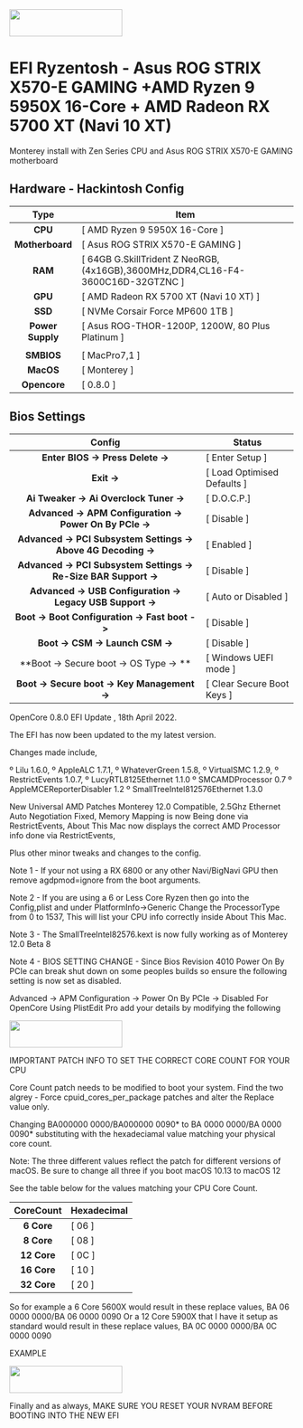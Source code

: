 <img src="https://github.com/acidanthera/OpenCorePkg/blob/master/Docs/Logos/OpenCore_with_text_Small.png" width="200" height="48" /> 

# EFI Ryzentosh - Asus ROG STRIX X570-E GAMING +AMD Ryzen 9 5950X 16-Core + AMD Radeon RX 5700 XT (Navi 10 XT)

Monterey install with Zen Series CPU and Asus ROG STRIX X570-E GAMING motherboard

## Hardware - Hackintosh Config

|       Type       | Item                                   |
|:----------------:|----------------------------------------|
|     **CPU**      | [ AMD Ryzen 9 5950X 16-Core ]                     |
| **Motherboard**  | [ Asus ROG STRIX X570-E GAMING ]    |
|     **RAM**      | [ 64GB G.SkillTrident Z NeoRGB,(4x16GB),3600MHz,DDR4,CL16-F4-3600C16D-32GTZNC ]   |
|     **GPU**      | [ AMD Radeon RX 5700 XT (Navi 10 XT) ] |
|     **SSD**      | [ NVMe Corsair Force MP600 1TB ]  |
| **Power Supply** | [ Asus ROG-THOR-1200P, 1200W, 80 Plus Platinum ]  |
|                  |                                        |
|    **SMBIOS**    | [ MacPro7,1 ]                          |
|    **MacOS**     | [ Monterey ]                           |
|   **Opencore**   | [ 0.8.0 ]                              |


## Bios Settings

|        Config                                                    | Status                     |
|:----------------------------------------------------------------:|----------------------------|
| **Enter BIOS -> Press Delete ->**                                | [ Enter Setup ]            |
| **Exit ->**                                                      | [ Load Optimised Defaults ]|
| **Ai Tweaker -> Ai Overclock Tuner ->**                          | [ D.O.C.P.]                |
| **Advanced -> APM Configuration -> Power On By PCIe ->**         | [ Disable ]                |
| **Advanced -> PCI Subsystem Settings -> Above 4G Decoding ->**   | [ Enabled ]                |
| **Advanced -> PCI Subsystem Settings -> Re-Size BAR Support ->** | [ Disable ]                |
| **Advanced -> USB Configuration -> Legacy USB Support ->**       | [ Auto or Disabled ]       |
| **Boot -> Boot Configuration -> Fast boot ->**                   | [ Disable ]                |
| **Boot -> CSM -> Launch CSM ->**                                 | [ Disable ]                |
| **Boot -> Secure boot -> OS Type -> **                           | [ Windows UEFI mode ]      |
| **Boot -> Secure boot -> Key Management ->**                     | [ Clear Secure Boot Keys ] |


OpenCore 0.8.0 EFI Update , 18th April 2022.

The EFI has now been updated to the my latest version.

Changes made include,

º Lilu 1.6.0,
º AppleALC 1.7.1,
º WhateverGreen 1.5.8,
º VirtualSMC 1.2.9,
º RestrictEvents 1.0.7,
º LucyRTL8125Ethernet 1.1.0
º SMCAMDProcessor 0.7
º AppleMCEReporterDisabler 1.2
º SmallTreeIntel812576Ethernet 1.3.0

New Universal AMD Patches Monterey 12.0 Compatible,
2.5Ghz Ethernet Auto Negotiation Fixed,
Memory Mapping is now Being done via RestrictEvents,
About This Mac now displays the correct AMD Processor info done via RestrictEvents,

Plus other minor tweaks and changes to the config.

Note 1 - If your not using a RX 6800 or any other Navi/BigNavi GPU then remove agdpmod=ignore from the boot arguments.

Note 2 - If you are using a 6 or Less Core Ryzen then go into the Config,plist and under PlatformInfo->Generic Change the ProcessorType from 0 to 1537, This will list your CPU info correctly inside About This Mac.

Note 3 - The SmallTreeIntel82576.kext is now fully working as of Monterey 12.0 Beta 8

Note 4 - BIOS SETTING CHANGE - Since Bios Revision 4010 Power On By PCIe can break shut down on some peoples builds so ensure the following setting is now set as disabled.

Advanced -> APM Configuration -> Power On By PCIe -> Disabled
For OpenCore Using PlistEdit Pro add your details by modifying the following

<img src="https://github.com/acidanthera/OpenCorePkg/blob/master/Docs/Logos/OpenCore_with_text_Small.png" width="200" height="48" /> 

IMPORTANT PATCH INFO TO SET THE CORRECT CORE COUNT FOR YOUR CPU

Core Count patch needs to be modified to boot your system. Find the two algrey - Force cpuid_cores_per_package patches and alter the Replace value only.

Changing BA000000 0000/BA000000 0090* to BA <CoreCount> 0000 0000/BA <CoreCount> 0000 0090* substituting <CoreCount> with the hexadeciamal value matching your physical core count.

Note: The three different values reflect the patch for different versions of macOS. Be sure to change all three if you boot macOS 10.13 to macOS 12

See the table below for the values matching your CPU Core Count.

|        CoreCount      | Hexadecimal |
|:---------------------:|------------ |
|     **6 Core**        | [   06    ] |
|     **8 Core**        | [   08    ] |
|     **12 Core**       | [   0C    ] |
|     **16 Core**       | [   10    ] |
|     **32 Core**       | [   20    ] |

So for example a 6 Core 5600X would result in these replace values, BA 06 0000 0000/BA 06 0000 0090
Or a 12 Core 5900X that I have it setup as standard would result in these replace values, BA 0C 0000 0000/BA 0C 0000 0090

EXAMPLE

<img src="https://github.com/acidanthera/OpenCorePkg/blob/master/Docs/Logos/OpenCore_with_text_Small.png" width="200" height="48" /> 


Finally and as always, MAKE SURE YOU RESET YOUR NVRAM BEFORE BOOTING INTO THE NEW EFI
